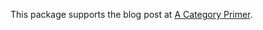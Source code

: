 
This package supports the blog post at [A Category Primer](https://optimix.dev/2021/10/09/a-category-primer/).
